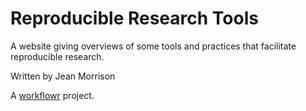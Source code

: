 # Reproducible Research Tools

A website giving overviews of some tools and practices that facilitate reproducible research.

Written by Jean Morrison

A [workflowr][] project.

[workflowr]: https://github.com/jdblischak/workflowr
